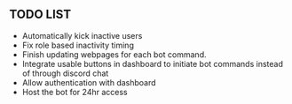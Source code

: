 ## TODO LIST
- Automatically kick inactive users
- Fix role based inactivity timing
- Finish updating webpages for each bot command.
- Integrate usable buttons in dashboard to initiate bot commands instead of through discord chat
- Allow authentication with dashboard
- Host the bot for 24hr access
